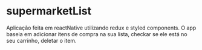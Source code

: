 # supermarketList
Aplicação feita em reactNative utilizando redux e styled components. O app baseia em  adicionar itens de compra na sua lista, checkar se ele está no seu carrinho, deletar o item.
